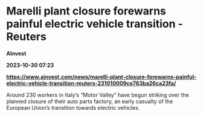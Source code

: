 # Marelli plant closure forewarns painful electric vehicle transition - Reuters
**AInvest**

**2023-10-30 07:23**

**https://www.ainvest.com/news/marelli-plant-closure-forewarns-painful-electric-vehicle-transition-reuters-231010009ce763ba26ca23fa/**

Around 230 workers in Italy’s “Motor Valley” have begun striking over the planned closure of their auto parts factory, an early casualty of the European Union’s transition towards electric vehicles.